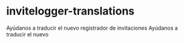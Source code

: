 # invitelogger-translations
Ayúdanos a traducir el nuevo registrador de invitaciones
Ayúdanos a traducir el nuevo
